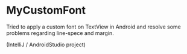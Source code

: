 # MyCustomFont

Tried to apply a custom font on TextView in Android and resolve some problems regarding line-spece and margin.

(IntelliJ / AndroidStudio project)
